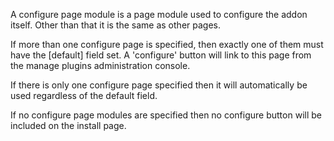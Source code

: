 A configure page module is a page module used to configure the addon itself.
Other than that it is the same as other pages.

If more than one configure page is specified, then exactly one of them must have the [default] field set.
A 'configure' button will link to this page from the manage plugins administration console.

If there is only one configure page specified then it will automatically be used regardless of the default field.

If no configure page modules are specified then no configure button will be included on the install page.

